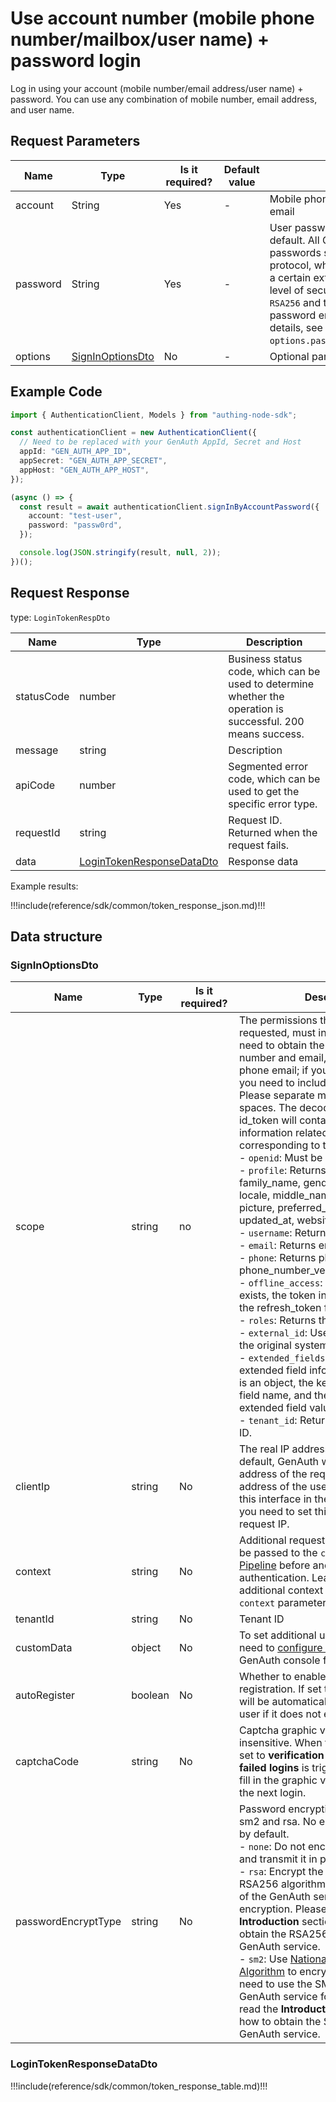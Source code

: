 # Use account number (mobile phone number/mailbox/user name) + password login

<!--
Warning ：️:
Don't modify the document directly,
https://github.com/autHing/authing-docs-factory
Use this item to generate
-->

<LastUpdated />

Log in using your account (mobile number/email address/user name) + password. You can use any combination of mobile number, email address, and user name.

## Request Parameters

| Name     | Type                                             | <div style="width:80px">Is it required?</div> | Default value | <div style="width:300px">Description</div>                                                                                                                                                                                                                                                                                                                    | <div style="width:200px"></div>Sample value</div> |
| -------- | ------------------------------------------------ | --------------------------------------------- | ------------- | ------------------------------------------------------------------------------------------------------------------------------------------------------------------------------------------------------------------------------------------------------------------------------------------------------------------------------------------------------------- | ------------------------------------------------- |
| account  | String                                           | Yes                                           | -             | Mobile phone number or username or email                                                                                                                                                                                                                                                                                                                      | `test`                                            |
| password | String                                           | Yes                                           | -             | User password, unencrypted by default. All GenAuth APIs transmit passwords securely via the HTTPS protocol, which can ensure security to a certain extent. If you need a higher level of security, we also support `RSA256` and the national secret `SM2` password encryption methods. For details, see the optional parameter `options.passwordEncryptType`. | `passw0rd`                                        |
| options  | <a href="#SignInOptionsDto">SignInOptionsDto</a> | No                                            | -             | Optional parameters                                                                                                                                                                                                                                                                                                                                           | `{"passwordEncryptType":"none"}`                  |

## Example Code

```typescript
import { AuthenticationClient, Models } from "authing-node-sdk";

const authenticationClient = new AuthenticationClient({
  // Need to be replaced with your GenAuth AppId, Secret and Host
  appId: "GEN_AUTH_APP_ID",
  appSecret: "GEN_AUTH_APP_SECRET",
  appHost: "GEN_AUTH_APP_HOST",
});

(async () => {
  const result = await authenticationClient.signInByAccountPassword({
    account: "test-user",
    password: "passw0rd",
  });

  console.log(JSON.stringify(result, null, 2));
})();
```

## Request Response

type: `LoginTokenRespDto`

| Name       | Type                                                               | Description                                                                                                  |
| ---------- | ------------------------------------------------------------------ | ------------------------------------------------------------------------------------------------------------ |
| statusCode | number                                                             | Business status code, which can be used to determine whether the operation is successful. 200 means success. |
| message    | string                                                             | Description                                                                                                  |
| apiCode    | number                                                             | Segmented error code, which can be used to get the specific error type.                                      |
| requestId  | string                                                             | Request ID. Returned when the request fails.                                                                 |
| data       | <a href="#LoginTokenResponseDataDto">LoginTokenResponseDataDto</a> | Response data                                                                                                |

Example results:

!!!include(reference/sdk/common/token_response_json.md)!!!

## Data structure

### <a id="SignInOptionsDto"></a> SignInOptionsDto

| Name                | Type    | <div style="width:80px">Is it required?</div> | <div style="width:300px">Description</div>                                                                                                                                                                                                                                                                                                                                                                                                                                                                                                                                                                                                                                                                                                                                                                                                                                                                                                                                                                                                                                                                                                                                                                                  | <div style="width:200px">Sample value</div> |
| ------------------- | ------- | --------------------------------------------- | --------------------------------------------------------------------------------------------------------------------------------------------------------------------------------------------------------------------------------------------------------------------------------------------------------------------------------------------------------------------------------------------------------------------------------------------------------------------------------------------------------------------------------------------------------------------------------------------------------------------------------------------------------------------------------------------------------------------------------------------------------------------------------------------------------------------------------------------------------------------------------------------------------------------------------------------------------------------------------------------------------------------------------------------------------------------------------------------------------------------------------------------------------------------------------------------------------------------------- | ------------------------------------------- |
| scope               | string  | no                                            | The permissions that need to be requested, must include openid. If you need to obtain the mobile phone number and email, you need to include phone email; if you need refresh_token, you need to include offline_access. Please separate multiple scopes with spaces. The decoded content of id_token will contain the user information related fields corresponding to these scopes. <br>- `openid`: Must be included. <br>- `profile`: Returns birthdate, family_name, gender, given_name, locale, middle_name, name, nickname, picture, preferred_username, profile, updated_at, website, zoneinfo fields. <br>- `username`: Returns username. <br>- `email`: Returns email, email_verified. <br>- `phone`: Returns phone_number, phone_number_verified. <br>- `offline_access`: If this parameter exists, the token interface will return the refresh_token field. <br>- `roles`: Returns the user's role list. <br>- `external_id`: User ID of the user in the original system. <br>- `extended_fields`: Returns the user's extended field information, the content is an object, the key is the extended field name, and the value is the extended field value. <br>- `tenant_id`: Returns the user's tenant ID. <br> | `openid profile`                            |
| clientIp            | string  | No                                            | The real IP address of the client. By default, GenAuth will identify the IP address of the request source as the IP address of the user's login. If you call this interface in the backend server, you need to set this IP to the user's real request IP.                                                                                                                                                                                                                                                                                                                                                                                                                                                                                                                                                                                                                                                                                                                                                                                                                                                                                                                                                                   | `192.168.0.1`                               |
| context             | string  | No                                            | Additional request context, which will be passed to the `context` object of the [Pipeline](https://docs.genauth.ai/guides/pipeline/) before and after authentication. Learn how to get additional context passed into the `context` parameter of Pipeline.                                                                                                                                                                                                                                                                                                                                                                                                                                                                                                                                                                                                                                                                                                                                                                                                                                                                                                                                                                  | ​​`{"source":"utm"}`                        |
| tenantId            | string  | No                                            | Tenant ID                                                                                                                                                                                                                                                                                                                                                                                                                                                                                                                                                                                                                                                                                                                                                                                                                                                                                                                                                                                                                                                                                                                                                                                                                   | `625783d629f2bd1f5ddddd98c`                 |
| customData          | object  | No                                            | To set additional user custom data, you need to [configure custom data](https://docs.genauth.ai/guides/users/user-defined-field/) in the GenAuth console first.                                                                                                                                                                                                                                                                                                                                                                                                                                                                                                                                                                                                                                                                                                                                                                                                                                                                                                                                                                                                                                                             | `{"school":"pku","age":"20"}`               |
| autoRegister        | boolean | No                                            | Whether to enable automatic registration. If set to true, an account will be automatically created for the user if it does not exist.                                                                                                                                                                                                                                                                                                                                                                                                                                                                                                                                                                                                                                                                                                                                                                                                                                                                                                                                                                                                                                                                                       |                                             |
| captchaCode         | string  | No                                            | Captcha graphic verification code, case insensitive. When the **security policy** is set to **verification code** and the **limit of failed logins** is triggered, you need to fill in the graphic verification code for the next login.                                                                                                                                                                                                                                                                                                                                                                                                                                                                                                                                                                                                                                                                                                                                                                                                                                                                                                                                                                                    | `a8nz`                                      |
| passwordEncryptType | string  | No                                            | Password encryption type, supports sm2 and rsa. No encryption is required by default. <br>- `none`: Do not encrypt the password and transmit it in plain text. <br>- `rsa`: Encrypt the password using the RSA256 algorithm. The RSA public key of the GenAuth service is required for encryption. Please read the **Introduction** section to learn how to obtain the RSA256 public key of the GenAuth service. <br>- `sm2`: Use [National Encryption SM2 Algorithm](https://baike.baidu.com/item/SM2/15081831) to encrypt the password. You need to use the SM2 public key of the GenAuth service for encryption. Please read the **Introduction** section to learn how to obtain the SM2 public key of the GenAuth service. <br>                                                                                                                                                                                                                                                                                                                                                                                                                                                                                         | sm2                                         |

### <a id="LoginTokenResponseDataDto"></a> LoginTokenResponseDataDto

!!!include(reference/sdk/common/token_response_table.md)!!!
